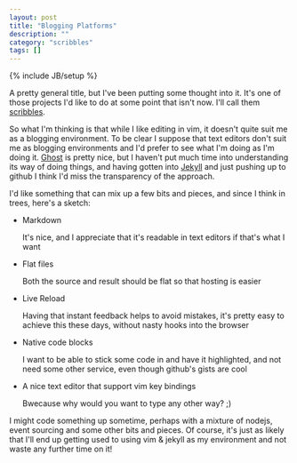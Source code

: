 ```yaml
---
layout: post
title: "Blogging Platforms"
description: ""
category: "scribbles"
tags: []
---
```

{% include JB/setup %}

A pretty general title, but I've been putting some thought into it. It's one of those projects I'd like to do at some point that isn't now. I'll call them [scribbles](/scribbles/).

So what I'm thinking is that while I like editing in vim, it doesn't quite suit me as a blogging environment. To be clear I suppose that text editors don't suit me as blogging environments and I'd prefer to see what I'm doing as I'm doing it. [Ghost](http://ghost.org) is pretty nice, but I haven't put much time into understanding its way of doing things, and having gotten into [Jekyll](http://jekyllrb.com) and just pushing up to github I think I'd miss the transparency of the approach.

I'd like something that can mix up a few bits and pieces, and since I think in trees, here's a sketch:

* Markdown

  It's nice, and I appreciate that it's readable in text editors if that's what I want

* Flat files

  Both the source and result should be flat so that hosting is easier

* Live Reload

  Having that instant feedback helps to avoid mistakes, it's pretty easy to achieve this these days, without nasty hooks into the browser

* Native code blocks

  I want to be able to stick some code in and have it highlighted, and not need some other service, even though github's gists are cool

* A nice text editor that support vim key bindings

  Bwecause why would you want to type any other way? ;)

I might code something up sometime, perhaps with a mixture of nodejs, event sourcing and some other bits and pieces. Of course, it's just as likely that I'll end up getting used to using vim & jekyll as my environment and not waste any further time on it!
